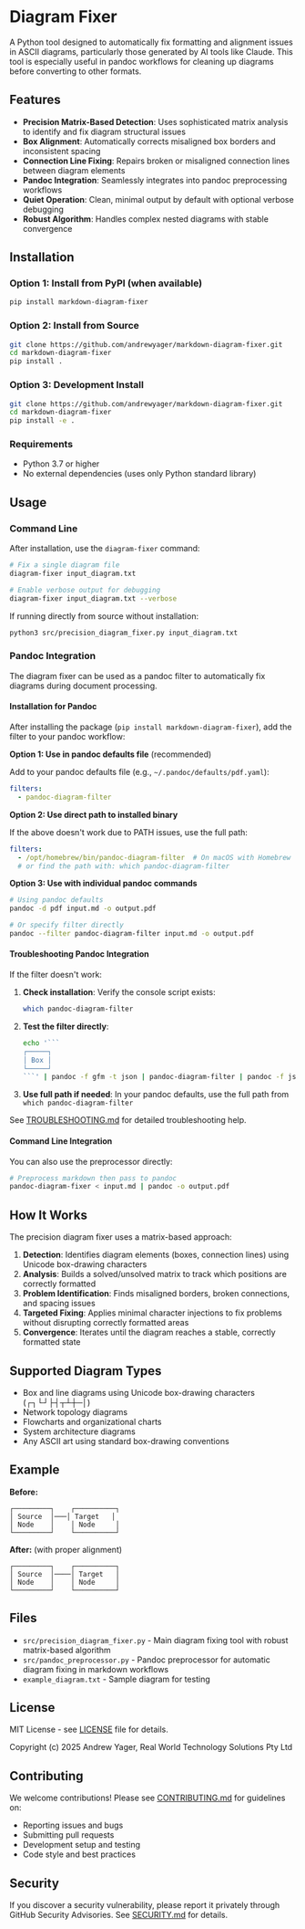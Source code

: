 # Diagram Fixer

A Python tool designed to automatically fix formatting and alignment issues in ASCII diagrams, particularly those generated by AI tools like Claude. This tool is especially useful in pandoc workflows for cleaning up diagrams before converting to other formats.

## Features

- **Precision Matrix-Based Detection**: Uses sophisticated matrix analysis to identify and fix diagram structural issues
- **Box Alignment**: Automatically corrects misaligned box borders and inconsistent spacing
- **Connection Line Fixing**: Repairs broken or misaligned connection lines between diagram elements  
- **Pandoc Integration**: Seamlessly integrates into pandoc preprocessing workflows
- **Quiet Operation**: Clean, minimal output by default with optional verbose debugging
- **Robust Algorithm**: Handles complex nested diagrams with stable convergence

## Installation

### Option 1: Install from PyPI (when available)
```bash
pip install markdown-diagram-fixer
```

### Option 2: Install from Source
```bash
git clone https://github.com/andrewyager/markdown-diagram-fixer.git
cd markdown-diagram-fixer
pip install .
```

### Option 3: Development Install
```bash
git clone https://github.com/andrewyager/markdown-diagram-fixer.git
cd markdown-diagram-fixer
pip install -e .
```

### Requirements
- Python 3.7 or higher
- No external dependencies (uses only Python standard library)

## Usage

### Command Line

After installation, use the `diagram-fixer` command:

```bash
# Fix a single diagram file
diagram-fixer input_diagram.txt

# Enable verbose output for debugging
diagram-fixer input_diagram.txt --verbose
```

If running directly from source without installation:
```bash
python3 src/precision_diagram_fixer.py input_diagram.txt
```

### Pandoc Integration

The diagram fixer can be used as a pandoc filter to automatically fix diagrams during document processing.

#### Installation for Pandoc

After installing the package (`pip install markdown-diagram-fixer`), add the filter to your pandoc workflow:

**Option 1: Use in pandoc defaults file** (recommended)

Add to your pandoc defaults file (e.g., `~/.pandoc/defaults/pdf.yaml`):
```yaml
filters:
  - pandoc-diagram-filter
```

**Option 2: Use direct path to installed binary**

If the above doesn't work due to PATH issues, use the full path:
```yaml
filters:
  - /opt/homebrew/bin/pandoc-diagram-filter  # On macOS with Homebrew
  # or find the path with: which pandoc-diagram-filter
```

**Option 3: Use with individual pandoc commands**
```bash
# Using pandoc defaults
pandoc -d pdf input.md -o output.pdf

# Or specify filter directly
pandoc --filter pandoc-diagram-filter input.md -o output.pdf
```

#### Troubleshooting Pandoc Integration

If the filter doesn't work:

1. **Check installation**: Verify the console script exists:
   ```bash
   which pandoc-diagram-filter
   ```

2. **Test the filter directly**: 
   ```bash
   echo '```
   ┌─────┐
   │ Box │
   └─────┘
   ```' | pandoc -f gfm -t json | pandoc-diagram-filter | pandoc -f json -t markdown
   ```

3. **Use full path if needed**: In your pandoc defaults, use the full path from `which pandoc-diagram-filter`

See [TROUBLESHOOTING.md](TROUBLESHOOTING.md) for detailed troubleshooting help.

#### Command Line Integration

You can also use the preprocessor directly:

```bash
# Preprocess markdown then pass to pandoc
pandoc-diagram-fixer < input.md | pandoc -o output.pdf
```

## How It Works

The precision diagram fixer uses a matrix-based approach:

1. **Detection**: Identifies diagram elements (boxes, connection lines) using Unicode box-drawing characters
2. **Analysis**: Builds a solved/unsolved matrix to track which positions are correctly formatted
3. **Problem Identification**: Finds misaligned borders, broken connections, and spacing issues
4. **Targeted Fixing**: Applies minimal character injections to fix problems without disrupting correctly formatted areas
5. **Convergence**: Iterates until the diagram reaches a stable, correctly formatted state

## Supported Diagram Types

- Box and line diagrams using Unicode box-drawing characters (┌┐└┘├┤┬┴┼─│)
- Network topology diagrams
- Flowcharts and organizational charts
- System architecture diagrams
- Any ASCII art using standard box-drawing conventions

## Example

**Before:**
```
┌─────────┐    ┌──────────┐
│ Source  │───│ Target   │
│ Node    │    │ Node     │
└─────────┘    └──────────┘
```

**After:** (with proper alignment)
```
┌─────────┐    ┌──────────┐
│ Source  │────│ Target   │
│ Node    │    │ Node     │
└─────────┘    └──────────┘
```

## Files

- `src/precision_diagram_fixer.py` - Main diagram fixing tool with robust matrix-based algorithm
- `src/pandoc_preprocessor.py` - Pandoc preprocessor for automatic diagram fixing in markdown workflows
- `example_diagram.txt` - Sample diagram for testing

## License

MIT License - see [LICENSE](LICENSE) file for details.

Copyright (c) 2025 Andrew Yager, Real World Technology Solutions Pty Ltd

## Contributing

We welcome contributions! Please see [CONTRIBUTING.md](CONTRIBUTING.md) for guidelines on:

- Reporting issues and bugs
- Submitting pull requests
- Development setup and testing
- Code style and best practices

## Security

If you discover a security vulnerability, please report it privately through GitHub Security Advisories. See [SECURITY.md](SECURITY.md) for details.